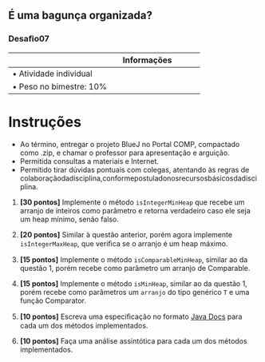 
## É uma bagunça organizada? 

### Desaﬁo07 

|   ||  Informações   ||||
|---|:-------------:|----:|----:|-|-|
| • Atividade individual  ||    |||
| • Peso no bimestre: 10% ||    |||

# Instruções 

+ Ao término, entregar o projeto BlueJ no Portal COMP, compactado como .zip, e chamar o professor para apresentação e arguição. 
+ Permitida consultas a materiais e Internet.
+ Permitido tirar dúvidas pontuais com colegas, atentando às regras de colaboraçãodadisciplina,conformepostuladonosrecursosbásicosdadisciplina. 



1. **[30 pontos]** Implemente o método ``isIntegerMinHeap`` que recebe um arranjo de inteiros como parâmetro e retorna verdadeiro caso ele seja um heap mínimo, senão falso. 

2. **[20 pontos]** Similar à questão anterior, porém agora implemente ``isIntegerMaxHeap``, que veriﬁca se o arranjo é um heap máximo. 

3. **[15 pontos]** Implemente o método ``isComparableMinHeap``, similar ao da questão 1, porém recebe como parâmetro um arranjo de Comparable. 

4. **[15 pontos]** Implemente o método ``isMinHeap``, similar ao da questão 1, porém recebe como parâmetros um ``arranjo`` do tipo genérico ``T`` e uma função Comparator. 

5. **[10 pontos]** Escreva uma especiﬁcação no formato [Java Docs](http://www.oracle.com/technetwork/articles/java/index-137868.html) para cada um dos métodos implementados. 

6. **[10 pontos]** Faça uma análise assintótica para cada um dos métodos implementados.